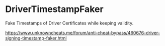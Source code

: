 # DriverTimestampFaker
Fake Timestamps of Driver Certificates while keeping validity.

https://www.unknowncheats.me/forum/anti-cheat-bypass/460676-driver-signing-timestamp-faker.html
